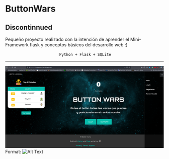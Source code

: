 # ButtonWars

Discontinnued
----------------------------------------------------------------------------------------------------

Pequeño proyecto realizado con la intención de aprender el Mini-Framework flask 
y conceptos básicos del desarrollo web :)

                            Python + Flask + SQLite

----------------------------------------------------------------------------------------------------

![Button Wars Main Page](/images/buttonwars_01.png)
Format: ![Alt Text](url)

